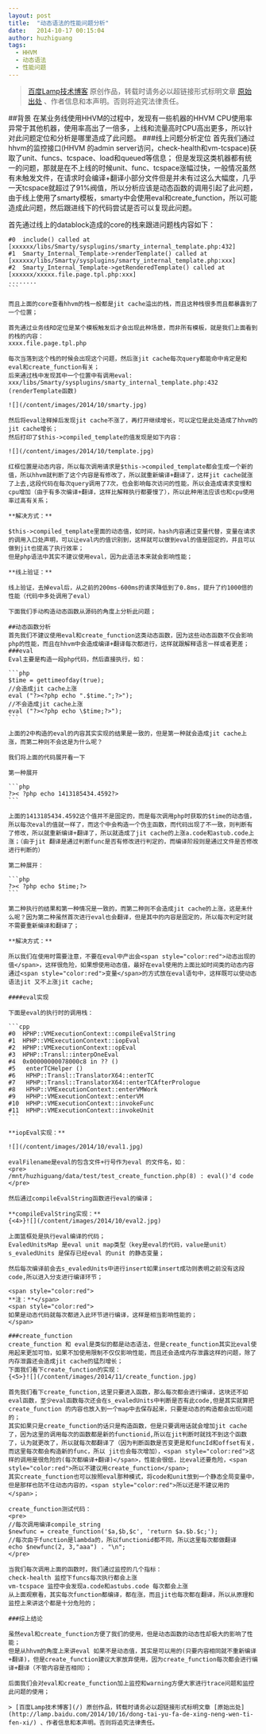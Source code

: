 ```yaml
---
layout: post
title:  "动态语法的性能问题分析"
date:   2014-10-17 00:15:04
author: huzhiguang
tags:
  - HHVM
  - 动态语法
  - 性能问题
---
```



> [百度Lamp技术博客](/) 原创作品，转载时请务必以超链接形式标明文章 [原始出处](http://lamp.baidu.com/2014/10/16/dong-tai-yu-fa-de-xing-neng-wen-ti-fen-xi/) 、作者信息和本声明。否则将追究法律责任。

##背景
在某业务线使用HHVM的过程中，发现有一些机器的HHVM CPU使用率异常于其他机器，使用率高出了一倍多，上线和流量高时CPU高出更多，所以针对此问题定位和分析是哪里造成了此问题。
###线上问题分析定位
首先我们通过hhvm的监控接口(HHVM 的admin server访问，check-health和vm-tcspace)获取了unit、funcs、tcspace、load和queued等信息；
但是发现这类机器都有统一的问题，那就是在不上线的时候unit、func、tcspace涨幅过快，一般情况虽然有未触发文件，在请求时会编译+翻译小部分文件但是并未有过这么大幅度，几乎一天tcspace就超过了91%阀值，所以分析应该是动态函数的调用引起了此问题，由于线上使用了smarty模板，smarty中会使用eval和create_function，所以可能造成此问题，然后跟进线下的代码尝试是否可以复现此问题。

首先通过线上的datablock造成的core的栈来跟进问题栈内容如下：

````
#0  include() called at [xxxxxx/libs/Smarty/sysplugins/smarty_internal_template.php:432]
#1  Smarty_Internal_Template->renderTemplate() called at [xxxxxx/libs/Smarty/sysplugins/smarty_internal_template.php:xxx]
#2  Smarty_Internal_Template->getRenderedTemplate() called at [xxxxxx/xxxxx.file.page.tpl.php:xxx]
........
```

而且上面的core查看hhvm的栈一般都是jit cache溢出的栈，而且这种栈很多而且都暴露到了一个位置；

首先通过业务线RD定位是某个模板触发后才会出现此种场景，而非所有模板，就是我们上面看到的栈的内容：
xxxx.file.page.tpl.php

每次当落到这个栈的时候会出现这个问题，然后涨jit cache每次query都能命中肯定是和eval和create_function有关；
后来通过栈中发现其中一个位置中有调用eval:
xxx/libs/Smarty/sysplugins/smarty_internal_template.php:432 (renderTemplate函数)

![](/content/images/2014/10/smarty.jpg)

然后将eval注释掉后发现jit cache不涨了，再打开继续增长，可以定位是此处造成了hhvm的jit cache增长；
然后打印了$this->compiled_template的值发现是如下内容：

![](/content/images/2014/10/template.jpg)

红框位置是动态内容，所以每次调用请求是$this->compiled_template都会生成一个新的值，所以hhvm就判断了这个内容是有修改了，所以就重新编译+翻译了，这样jit cache就涨了上去,这段代码在每次query调用了7次，也会影响每次访问的性能，所以会造成请求变慢和cpu增加（由于有多次编译+翻译，这样比解释执行都要慢了），所以此种用法应该也和cpu使用率过高有关系；

**解决方式：**

$this->compiled_template里面的动态值，如时间，hash内容通过变量代替，变量在请求的调用入口处声明，可以让eval内的值识别到，这样就可以做到eval的值是固定的，并且可以做到jit也提高了执行效率；
但是php语法中其实不建议使用eval，因为此语法本来就会影响性能；

**线上验证：**

线上验证，去掉eval后，从之前的200ms-600ms的请求降低到了0.8ms，提升了约1000倍的性能（代码中多处调用了eval）

下面我们手动构造动态函数从源码的角度上分析此问题；

##动态函数分析
首先我们不建议使用eval和create_function这类动态函数，因为这些动态函数不仅会影响php的性能，而且在hhvm中会造成编译+翻译每次都进行，这样就跟解释语言一样或者更差；
###eval
Eval主要是构造一段php代码，然后直接执行，如：

```php
$time = gettimeofday(true);
//会造成jit cache上涨
eval ("?><?php echo ".$time.";?>");
//不会造成jit cache上涨
eval ("?><?php echo \$time;?>");
```

上面的2中构造的eval的内容其实实现的结果是一致的，但是第一种就会造成jit cache上涨，而第二种则不会这是为什么呢？

我们将上面的代码展开看一下

第一种展开

```php
?>< ?php echo 1413185434.4592?>
```

上面的1413185434.4592这个值并不是固定的，而是每次调用php时获取的$time的动态值，所以每次eval的值就一样了，而这个中会构造一个伪主函数，而代码出现了不一致，则判断有了修改，所以就重新编译+翻译了，所以就造成了jit cache的上涨a.code和astub.code上涨；（由于jit 翻译是通过判断func是否有修改进行判定的，而编译阶段则是通过文件是否修改进行判断的）

第二种展开：

```php
?>< ?php echo $time;?>
```

第二种执行的结果和第一种情况是一致的，而第二种则不会造成jit cache的上涨，这是未什么呢？因为第二种虽然首次进行eval也会翻译，但是其中的内容是固定的，所以每次判定时就不需要重新编译和翻译了；

**解决方式：**

所以我们在使用时需要注意，不要在eval中产出会<span style="color:red">动态出现的值</span>，这样很危险，如果想使用动态值，最好在eval使用的上面比如时间类的动态内容通过<span style="color:red">变量</span>的方式放在eval语句中，这样既可以使动态语法jit 又不上涨jit cache;

####eval实现

下面是eval的执行时的调用栈：

```cpp
#0  HPHP::VMExecutionContext::compileEvalString 
#1  HPHP::VMExecutionContext::iopEval 
#2  HPHP::VMExecutionContext::opEval 
#3  HPHP::Transl::interpOneEval 
#4  0x00000000078000c8 in ?? ()
#5   enterTCHelper ()
#6   HPHP::Transl::TranslatorX64::enterTC
#7   HPHP::Transl::TranslatorX64::enterTCAfterPrologue
#8   HPHP::VMExecutionContext::enterVMWork
#9   HPHP::VMExecutionContext::enterVM 
#10  HPHP::VMExecutionContext::invokeFunc 
#11  HPHP::VMExecutionContext::invokeUnit
```

**iopEval实现：**

![](/content/images/2014/10/eval1.jpg)

evalFilename是eval的包含文件+行号作为eval 的文件名，如：
<pre>
/mnt/huzhiguang/data/test/test_create_function.php(8) : eval()'d code
</pre>

然后通过compileEvalString函数进行eval的编译；

**compileEvalString实现：**
{<4>}![](/content/images/2014/10/eval2.jpg)

上面篮框处是执行eval编译的代码；
EvaledUnitsMap 是eval unit map类型（key是eval的代码，value是unit）
s_evaledUnits 是保存已经eval 的unit 的静态变量；

然后每次编译前会去s_evaledUnits中进行insert如果insert成功则表明之前没有这段code,所以进入分支进行编译环节；

<span style="color:red">
**注：**</span>
<span style="color:red">
如果是动态代码就每次都进入此环节进行编译，这样是相当影响性能的；
</span>

###create_function
create_function 和 eval是类似的都是动态语法，但是create_function其实比eval使用起来更加可怕，如果不加使用限制不仅仅影响性能，而且还会造成内存泄露这样的问题，除了内存泄露还会造成jit cache的猛烈增长；
下面我们看下create_function的实现：
{<5>}![](/content/images/2014/11/create_function.jpg)

首先我们看下create_function,这里只要进入函数，那么每次都会进行编译，这块还不如eval函数，至少eval函数每次还会在s_evaledUnits中判断是否有此code,但是其实就算把create_function 的内容也放入到一个map中去保存起来，只要是动态的构造都会出现问题的；
其实如果只是create_function的话只是构造函数，但是只要调用话就会增加jit cache了，因为这里的调用每次的函数都是新的functionid,所以在jit判断时就找不到这个函数了，认为就更改了，所以就每次都翻译了（因为判断函数是否变更是和funcId和offset有关，而这里每次都会构造新的func，所以 jit也会每次增加），<span style="color:red">这样的调用是很危险的(每次都编译+翻译)</span>，性能会很低，比eval还要危险，<span style="color:red">所以不建议用create_function</span>;
其实create_function也可以按照eval那种模式，将code和unit放到一个静态全局变量中，但是那样也防不住动态内容的，<span style="color:red">所以还是不建议用的</span>；

create_function测试代码：
<pre>
//每次调用编译compile_string
$newfunc = create_function('$a,$b,$c', 'return $a.$b.$c;');
//每次由于function是lambda的，所以functionid都不同，所以这里每次都做翻译
echo $newfunc(2, 3,"aaa") . "\n";
</pre>

当我们每次调用上面的函数时，我们通过监控的几个指标：
check-health 监控下funcs每次执行都会上涨
vm-tcspace 监控中会发现a.code和astubs.code 每次都会上涨
从上面观察看，其实每次function都编译，都在涨，而且jit也每次都在翻译，所以从原理和监控上来讲这个都是十分危险的；

###综上结论

虽然eval和create_function方便了我们的使用，但是动态函数的动态性却极大的影响了性能；
但是从hhvm的角度上来讲eval 如果不是动态值，其实是可以用的(只要内容相同就不重新编译+翻译)，但是create_function建议大家放弃使用，因为create_function每次都会进行编译+翻译（不管内容是否相同）；

后面我们会对eval和create_function加上监控和warning方便大家进行trace问题和监控此问题的使用；

> [百度Lamp技术博客](/) 原创作品，转载时请务必以超链接形式标明文章 [原始出处](http://lamp.baidu.com/2014/10/16/dong-tai-yu-fa-de-xing-neng-wen-ti-fen-xi/) 、作者信息和本声明。否则将追究法律责任。
